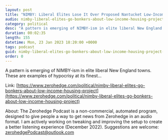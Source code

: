 ```yaml
---
layout: post
title: "NIMBY: Liberal Elites Lose It Over Proposed Nantucket Low-Income Housing Project"
audio: nimby-liberal-elites-go-bonkers-about-low-income-housing-project-0
category: political
desc: "A pattern is emerging of NIMBY-ism in elite liberal New England towns. These are examples of hypocrisy at its finest..."
duration: 00:02:35
length: 155
datetime: Mon, 23 Jan 2023 18:20:00 +0000
tags: podcast
guid: nimby-liberal-elites-go-bonkers-about-low-income-housing-project-0
order: 0
---
```

A pattern is emerging of NIMBY-ism in elite liberal New England towns. These are examples of hypocrisy at its finest...

Link: [https://www.zerohedge.com/political/nimby-liberal-elites-go-bonkers-about-low-income-housing-project](https://www.zerohedge.com/political/nimby-liberal-elites-go-bonkers-about-low-income-housing-project)

About: The Zerohedge Podcast is a non-commercial, automated program, designed to give people a way to get news from Zerohedge in an audio format.  I am actively working on tweaking and improving the setup to create a better listening experience (December 2022).  Suggestions are welcome: [zerohedgePodcast@outlook.com](mailto:zerohedgePodcast@outlook.com)